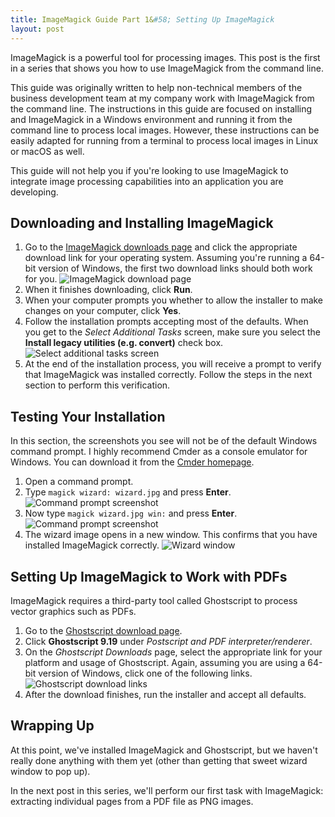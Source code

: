 ```yaml
---
title: ImageMagick Guide Part 1&#58; Setting Up ImageMagick
layout: post
---
```


ImageMagick is a powerful tool for processing images. This post is the first in a series that shows you how to use ImageMagick from the command line.

This guide was originally written to help non-technical members of the business development team at my company work with ImageMagick from the command line. The instructions in this guide are focused on installing and ImageMagick in a Windows environment and running it from the command line to process local images. However, these instructions can be easily adapted for running from a terminal to process local images in Linux or macOS as well.

This guide will not help you if you're looking to use ImageMagick to integrate image processing capabilities into an application you are developing.

## Downloading and Installing ImageMagick
1. Go to the [ImageMagick downloads page](http://www.imagemagick.org/script/binary-releases.php#windows) and click the appropriate download link for your operating system. Assuming you're running a 64-bit version of Windows, the first two download links should both work for you.
![ImageMagick download page](../../../../img/blog/processing-images-with-imagemagick/download-page.png "ImageMagick download page")
2. When it finishes downloading, click **Run**.
3. When your computer prompts you whether to allow the installer to make changes on your computer, click **Yes**.
4. Follow the installation prompts accepting most of the defaults. When you get to the *Select Additional Tasks* screen, make sure you select the **Install legacy utilities (e.g. convert)** check box.
![Select additional tasks screen](../../../../img/blog/processing-images-with-imagemagick/select-additional-tasks.png "Select additional tasks screen")
5. At the end of the installation process, you will receive a prompt to verify that ImageMagick was installed correctly. Follow the steps in the next section to perform this verification.

## Testing Your Installation
In this section, the screenshots you see will not be of the default Windows command prompt. I highly recommend Cmder as a console emulator for Windows. You can download it from the [Cmder homepage](http://cmder.net/).

1. Open a command prompt.
2. Type `magick wizard: wizard.jpg` and press **Enter**.
   ![Command prompt screenshot](../../../../img/blog/processing-images-with-imagemagick/command-magick-wizard.png "Command prompt screenshot")
3. Now type `magick wizard.jpg win:` and press **Enter**.
   ![Command prompt screenshot](../../../../img/blog/processing-images-with-imagemagick/command-wizard-win.png "Command prompt screenshot")
4. The wizard image opens in a new window. This confirms that you have installed ImageMagick correctly.
   ![Wizard window](../../../../img/blog/processing-images-with-imagemagick/wizard-window.png "Wizard window")

## Setting Up ImageMagick to Work with PDFs
ImageMagick requires a third-party tool called Ghostscript to process vector graphics such as PDFs.

1. Go to the [Ghostscript download page](http://www.ghostscript.com/download/).
2. Click **Ghostscript 9.19** under *Postscript and PDF interpreter/renderer*.
3. On the *Ghostscript Downloads* page, select the appropriate link for your platform and usage of Ghostscript. Again, assuming you are using a 64-bit version of Windows, click one of the following links.
 ![Ghostscript download links](../../../../img/blog/processing-images-with-imagemagick/ghostscript-download-links.png "Ghostscript download links")
 4. After the download finishes, run the installer and accept all defaults.

## Wrapping Up
At this point, we've installed ImageMagick and Ghostscript, but we haven't really done anything with them yet (other than getting that sweet wizard window to pop up).

In the next post in this series, we'll perform our first task with ImageMagick: extracting individual pages from a PDF file as PNG images.
